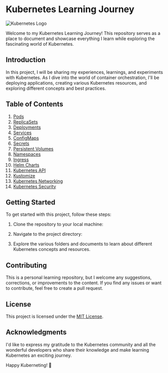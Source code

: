# Kubernetes Learning Journey

![Kubernetes Logo](https://upload.wikimedia.org/wikipedia/commons/thumb/3/39/Kubernetes_logo_without_workmark.svg/1280px-Kubernetes_logo_without_workmark.svg.png)

Welcome to my Kubernetes Learning Journey! This repository serves as a place to document and showcase everything I learn while exploring the fascinating world of Kubernetes.

## Introduction

In this project, I will be sharing my experiences, learnings, and experiments with Kubernetes. As I dive into the world of container orchestration, I'll be deploying applications, creating various Kubernetes resources, and exploring different concepts and best practices.

## Table of Contents

1. [Pods](./K8s-concept/README.md)
2. [ReplicaSets](./docs/replicasets.md)
3. [Deployments](./docs/deployments.md)
4. [Services](./docs/services.md)
5. [ConfigMaps](./docs/configmaps.md)
6. [Secrets](./docs/secrets.md)
7. [Persistent Volumes](./docs/persistent-volumes.md)
8. [Namespaces](./docs/namespaces.md)
9. [Ingress](./docs/ingress.md)
10. [Helm Charts](./docs/helm-charts.md)
11. [Kubernetes API](./docs/kubernetes-api.md)
12. [Kustomize](./docs/kustomize.md)
13. [Kubernetes Networking](./docs/kubernetes-networking.md)
14. [Kubernetes Security](./docs/kubernetes-security.md)

## Getting Started

To get started with this project, follow these steps:

1. Clone the repository to your local machine:


2. Navigate to the project directory:


3. Explore the various folders and documents to learn about different Kubernetes concepts and resources.

## Contributing

This is a personal learning repository, but I welcome any suggestions, corrections, or improvements to the content. If you find any issues or want to contribute, feel free to create a pull request.

## License

This project is licensed under the [MIT License](./LICENSE).

## Acknowledgments

I'd like to express my gratitude to the Kubernetes community and all the wonderful developers who share their knowledge and make learning Kubernetes an exciting journey.

Happy Kuberneting! 🚀
